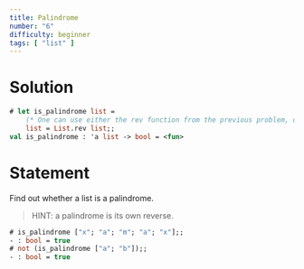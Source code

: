 ```yaml
---
title: Palindrome
number: "6"
difficulty: beginner
tags: [ "list" ]
---
```


# Solution

```ocaml
# let is_palindrome list =
    (* One can use either the rev function from the previous problem, or the built-in List.rev *)
    list = List.rev list;;
val is_palindrome : 'a list -> bool = <fun>
```

# Statement

Find out whether a list is a palindrome.

> HINT: a palindrome is its own reverse.

```ocaml
# is_palindrome ["x"; "a"; "m"; "a"; "x"];;
- : bool = true
# not (is_palindrome ["a"; "b"]);;
- : bool = true
```
